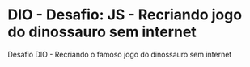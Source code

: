 # DIO - Desafio: JS - Recriando jogo do dinossauro sem internet
Desafio DIO - Recriando o famoso jogo do dinossauro sem internet
